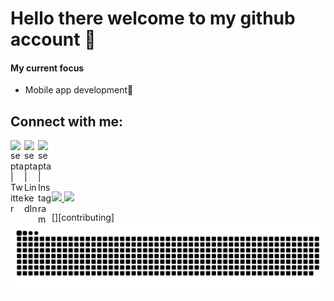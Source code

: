 # Hello there welcome to my github account 👋

#### My current focus
- Mobile app development📱

## Connect with me:

[<img align="left" alt="septa | Twitter" width="22px" src="https://cdn.jsdelivr.net/npm/simple-icons@v3/icons/twitter.svg" />][twitter]
[<img align="left" alt="septa | LinkedIn" width="22px" src="https://cdn.jsdelivr.net/npm/simple-icons@v3/icons/linkedin.svg" />][linkedin]
[<img align="left" alt="septa | Instagram" width="22px" src="https://cdn.jsdelivr.net/npm/simple-icons@v3/icons/instagram.svg" />][instagram]

[instagram]: https://www.instagram.com/septa_alfauzan/
[twitter]: https://twitter.com/septa_alfauzan
[linkedin]: https://www.linkedin.com/in/septa-alfauzan-a11a891b0/

<br/>
<br/>
<br/>
<br/>
<p align="left">
<a href="https://github.com/septalfauzan">
  <img height="180em" src="https://github-readme-stats-eight-theta.vercel.app/api?username=septalfauzan&show_icons=true&theme=algolia&include_all_commits=true&count_private=true"/>
  <img height="180em" src="https://github-readme-stats-eight-theta.vercel.app/api/top-langs/?username=septalfauzan&layout=compact&langs_count=8&theme=algolia"/>
</a>
</p>

[<img align="left" src="https://github.com/SeptAlfauzan/SeptAlfauzan/blob/master/github-user-contribution.svg
" />][contributing]
